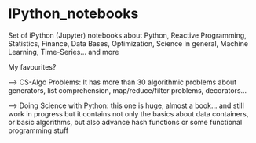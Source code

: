 # IPython_notebooks
Set of iPython (Jupyter) notebooks about Python, Reactive Programming, Statistics, Finance, Data Bases, Optimization, Science in general, Machine Learning, Time-Series... and more

My favourites?

--> CS-Algo Problems: It has more than 30 algorithmic problems about generators, list comprehension, map/reduce/filter problems, decorators... 

--> Doing Science with Python: this one is huge, almost a book... and still work in progress but it contains not only the basics about data containers, or basic algorithms, but also advance hash functions or some functional programming stuff

